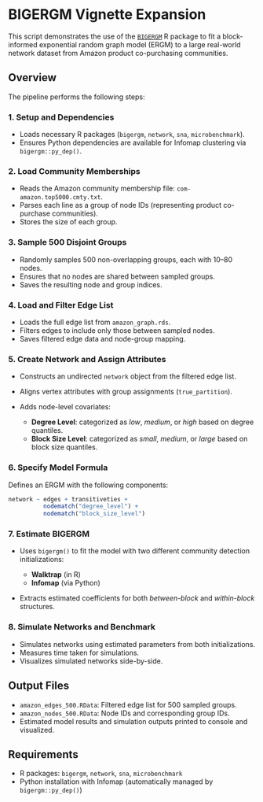 # BIGERGM Vignette Expansion

This script demonstrates the use of the [`BIGERGM`](https://www.corneliusfritz.com/bigergm/articles/bigergm.html) R package to fit a block-informed exponential random graph model (ERGM) to a large real-world network dataset from Amazon product co-purchasing communities.

## Overview

The pipeline performs the following steps:

### 1. Setup and Dependencies

* Loads necessary R packages (`bigergm`, `network`, `sna`, `microbenchmark`).
* Ensures Python dependencies are available for Infomap clustering via `bigergm::py_dep()`.

### 2. Load Community Memberships

* Reads the Amazon community membership file: `com-amazon.top5000.cmty.txt`.
* Parses each line as a group of node IDs (representing product co-purchase communities).
* Stores the size of each group.

### 3. Sample 500 Disjoint Groups

* Randomly samples 500 non-overlapping groups, each with 10–80 nodes.
* Ensures that no nodes are shared between sampled groups.
* Saves the resulting node and group indices.

### 4. Load and Filter Edge List

* Loads the full edge list from `amazon_graph.rds`.
* Filters edges to include only those between sampled nodes.
* Saves filtered edge data and node-group mapping.

### 5. Create Network and Assign Attributes

* Constructs an undirected `network` object from the filtered edge list.
* Aligns vertex attributes with group assignments (`true_partition`).
* Adds node-level covariates:

  * **Degree Level**: categorized as *low*, *medium*, or *high* based on degree quantiles.
  * **Block Size Level**: categorized as *small*, *medium*, or *large* based on block size quantiles.

### 6. Specify Model Formula

Defines an ERGM with the following components:

```r
network ~ edges + transitiveties +
          nodematch("degree_level") +
          nodematch("block_size_level")
```

### 7. Estimate BIGERGM

* Uses `bigergm()` to fit the model with two different community detection initializations:

  * **Walktrap** (in R)
  * **Infomap** (via Python)
* Extracts estimated coefficients for both *between-block* and *within-block* structures.

### 8. Simulate Networks and Benchmark

* Simulates networks using estimated parameters from both initializations.
* Measures time taken for simulations.
* Visualizes simulated networks side-by-side.

## Output Files

* `amazon_edges_500.RData`: Filtered edge list for 500 sampled groups.
* `amazon_nodes_500.RData`: Node IDs and corresponding group IDs.
* Estimated model results and simulation outputs printed to console and visualized.

## Requirements

* R packages: `bigergm`, `network`, `sna`, `microbenchmark`
* Python installation with Infomap (automatically managed by `bigergm::py_dep()`)


